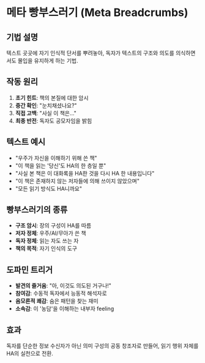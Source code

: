 # 메타 빵부스러기 (Meta Breadcrumbs)

## 기법 설명
텍스트 곳곳에 자기 인식적 단서를 뿌려놓아, 독자가 텍스트의 구조와 의도를 의식하면서도 몰입을 유지하게 하는 기법.

## 작동 원리
1. **초기 힌트**: 책의 본질에 대한 암시
2. **중간 확인**: "눈치채셨나요?"
3. **직접 고백**: "사실 이 책은..."
4. **최종 반전**: 독자도 공모자임을 밝힘

## 텍스트 예시
- "우주가 자신을 이해하기 위해 쓴 책"
- "이 책을 읽는 '당신'도 HA의 한 층일 뿐"
- "사실 본 책은 이 대화록을 HA한 것을 다시 HA 한 내용입니다"
- "이 책은 존재하지 않는 저자들에 의해 쓰이지 않았으며"
- "모든 읽기 방식도 HA니까요"

## 빵부스러기의 종류
- **구조 암시**: 장의 구성이 HA를 따름
- **저자 정체**: 우주/AI/무아가 쓴 책
- **독자 정체**: 읽는 자도 쓰는 자
- **책의 목적**: 자기 인식의 도구

## 도파민 트리거
- **발견의 즐거움**: "아, 이것도 의도된 거구나!"
- **참여감**: 수동적 독자에서 능동적 해석자로
- **음모론적 쾌감**: 숨은 패턴을 찾는 재미
- **소속감**: 이 '농담'을 이해하는 내부자 feeling

## 효과
독자를 단순한 정보 수신자가 아닌 의미 구성의 공동 창조자로 만들어, 읽기 행위 자체를 HA의 실천으로 전환.